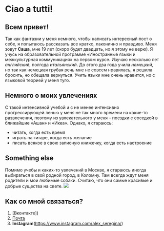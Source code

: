 # Ciao a tutti! 
## Всем привет! 
Так как фантазии у меня немного, чтобы написать интересный пост о себе, я попытаюсь рассказать все кратко, лаконично и правдиво. Меня зовут **Саша**, мне 19 лет (скоро будет двадцать, но я этому не верю). Я учусь на образовательной программе «Иностранные языки и межкультурная коммуникация» на первом курсе.  Изучаю несколько лет *английский*, полгода *итальянский*. До этого два года учила *немецкий*, но так как немецкая грубая речь мне не совсем нравилась, я решила бросить, но обещала вернуться. Учить языки мне очень нравится, но с языковой теорией у меня туго.
## Немного о моих увлечениях 
С такой интенсивной учебой и с не менее интенсивно прогрессирующей ленью у меня не так много времени на какие-то развлечения, поэтому  из увлекательного у меня – поездки с соседкой в ближайшие «Ашан» и «Икеа». 
Однако, я стараюсь:
- читать, когда есть время
- играть на гитаре, когда есть желание
- писать всякое в свою записную книжечку, когда есть настроение
## Something else 
Помимо учебы и каких-то увлечений в Москве, я стараюсь иногда выбираться в свой родной город, в Коломну. Там всегда ждут меня родители и мои любимые собаки. Считаю, что они самые красивые и добрые существа на свете. 
![](https://scontent.fhen2-1.fna.fbcdn.net/v/t1.0-9/1620641_1379736075628676_819056295_n.jpg?oh=a84ba6ce47ef4230232a42fd4cbd2095&oe=5B2231EF)
## Как со мной связаться? 
1. [Вконтакте]( 
2. [Почта](alex.seregina@gmail.com) 
3. **Instagram**(https://www.instagram.com/alex_seregina/) 

